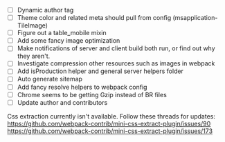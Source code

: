 - [ ] Dynamic author tag
- [ ] Theme color and related meta should pull from config (msapplication-TileImage)
- [ ] Figure out a table_mobile mixin
- [ ] Add some fancy image optimization
- [ ] Make notifications of server and client build both run, or find out why they aren't.
- [ ] Investigate compression other resources such as images in webpack
- [ ] Add isProduction helper and general server helpers folder
- [ ] Auto generate sitemap
- [ ] Add fancy resolve helpers to webpack config
- [ ] Chrome seems to be getting Gzip instead of BR files
- [ ] Update author and contributors

Css extraction currently isn't available. Follow these threads for updates:
https://github.com/webpack-contrib/mini-css-extract-plugin/issues/90
https://github.com/webpack-contrib/mini-css-extract-plugin/issues/173
